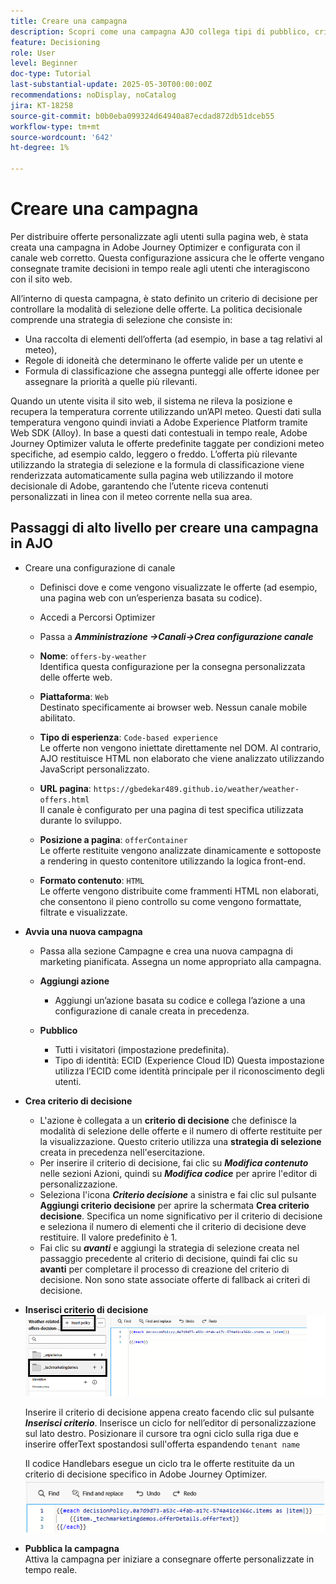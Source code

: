 ```yaml
---
title: Creare una campagna
description: Scopri come una campagna AJO collega tipi di pubblico, criteri decisionali e canali per distribuire offerte personalizzate al momento giusto tra i punti di contatto dei clienti.
feature: Decisioning
role: User
level: Beginner
doc-type: Tutorial
last-substantial-update: 2025-05-30T00:00:00Z
recommendations: noDisplay, noCatalog
jira: KT-18258
source-git-commit: b0b0eba099324d64940a87ecdad872db51dceb55
workflow-type: tm+mt
source-wordcount: '642'
ht-degree: 1%

---
```


# Creare una campagna

Per distribuire offerte personalizzate agli utenti sulla pagina web, è stata creata una campagna in Adobe Journey Optimizer e configurata con il canale web corretto. Questa configurazione assicura che le offerte vengano consegnate tramite decisioni in tempo reale agli utenti che interagiscono con il sito web.

All’interno di questa campagna, è stato definito un criterio di decisione per controllare la modalità di selezione delle offerte. La politica decisionale comprende una strategia di selezione che consiste in:

- Una raccolta di elementi dell’offerta (ad esempio, in base a tag relativi al meteo),
- Regole di idoneità che determinano le offerte valide per un utente e
- Formula di classificazione che assegna punteggi alle offerte idonee per assegnare la priorità a quelle più rilevanti.

Quando un utente visita il sito web, il sistema ne rileva la posizione e recupera la temperatura corrente utilizzando un’API meteo. Questi dati sulla temperatura vengono quindi inviati a Adobe Experience Platform tramite Web SDK (Alloy). In base a questi dati contestuali in tempo reale, Adobe Journey Optimizer valuta le offerte predefinite taggate per condizioni meteo specifiche, ad esempio caldo, leggero o freddo. L’offerta più rilevante utilizzando la strategia di selezione e la formula di classificazione viene renderizzata automaticamente sulla pagina web utilizzando il motore decisionale di Adobe, garantendo che l’utente riceva contenuti personalizzati in linea con il meteo corrente nella sua area.


## Passaggi di alto livello per creare una campagna in AJO

- Creare una configurazione di canale
   - Definisci dove e come vengono visualizzate le offerte (ad esempio, una pagina web con un’esperienza basata su codice).
   - Accedi a Percorsi Optimizer
   - Passa a _**Amministrazione ->Canali->Crea configurazione canale**_
   - **Nome**: `offers-by-weather`\
     Identifica questa configurazione per la consegna personalizzata delle offerte web.
   - **Piattaforma**: `Web`\
     Destinato specificamente ai browser web. Nessun canale mobile abilitato.
   - **Tipo di esperienza**:
     `Code-based experience`\
     Le offerte non vengono iniettate direttamente nel DOM. Al contrario, AJO restituisce HTML non elaborato che viene analizzato utilizzando JavaScript personalizzato.
   - **URL pagina**: `https://gbedekar489.github.io/weather/weather-offers.html`\
     Il canale è configurato per una pagina di test specifica utilizzata durante lo sviluppo.
   - **Posizione a pagina**: `offerContainer`\
     Le offerte restituite vengono analizzate dinamicamente e sottoposte a rendering in questo contenitore utilizzando la logica front-end.

   - **Formato contenuto**: `HTML`\
     Le offerte vengono distribuite come frammenti HTML non elaborati, che consentono il pieno controllo su come vengono formattate, filtrate e visualizzate.


- **Avvia una nuova campagna**
   - Passa alla sezione Campagne e crea una nuova campagna di marketing pianificata. Assegna un nome appropriato alla campagna.
   - **Aggiungi azione**
      - Aggiungi un’azione basata su codice e collega l’azione a una configurazione di canale creata in precedenza.



   - **Pubblico**
      - Tutti i visitatori (impostazione predefinita).
      - Tipo di identità: ECID (Experience Cloud ID)
Questa impostazione utilizza l’ECID come identità principale per il riconoscimento degli utenti.


- **Crea criterio di decisione**
   - L&#39;azione è collegata a un **criterio di decisione** che definisce la modalità di selezione delle offerte e il numero di offerte restituite per la visualizzazione. Questo criterio utilizza una **strategia di selezione** creata in precedenza nell&#39;esercitazione.
   - Per inserire il criterio di decisione, fai clic su **_Modifica contenuto_** nelle sezioni Azioni, quindi su **_Modifica codice_** per aprire l&#39;editor di personalizzazione.
   - Seleziona l&#39;icona _**Criterio decisione**_ a sinistra e fai clic sul pulsante **Aggiungi criterio decisione** per aprire la schermata **Crea criterio decisione**. Specifica un nome significativo per il criterio di decisione e seleziona il numero di elementi che il criterio di decisione deve restituire. Il valore predefinito è 1.
   - Fai clic su **_avanti_** e aggiungi la strategia di selezione creata nel passaggio precedente al criterio di decisione, quindi fai clic su **avanti** per completare il processo di creazione del criterio di decisione. Non sono state associate offerte di fallback ai criteri di decisione.



- **Inserisci criterio di decisione**
  ![editor di personalizzazione](assets/personalization-editor.png)

  Inserire il criterio di decisione appena creato facendo clic sul pulsante _**Inserisci criterio**_. Inserisce un ciclo for nell’editor di personalizzazione sul lato destro.
Posizionare il cursore tra ogni ciclo sulla riga due e inserire offerText spostandosi sull&#39;offerta espandendo `tenant name`

  Il codice Handlebars esegue un ciclo tra le offerte restituite da un criterio di decisione specifico in Adobe Journey Optimizer.
  ![handle-bar](assets/handlebar-code.png)

- **Pubblica la campagna**\
  Attiva la campagna per iniziare a consegnare offerte personalizzate in tempo reale.


